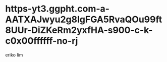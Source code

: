 # https-yt3.ggpht.com-a-AATXAJwyu2g8IgFGA5RvaQOu99ft8UUr-DiZKeRm2yxfHA-s900-c-k-c0x00ffffff-no-rj
eriko lim
